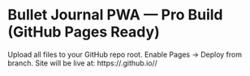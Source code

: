 # Bullet Journal PWA — Pro Build (GitHub Pages Ready)
Upload all files to your GitHub repo root. Enable Pages → Deploy from branch.
Site will be live at: https://<username>.github.io/<repo>/
